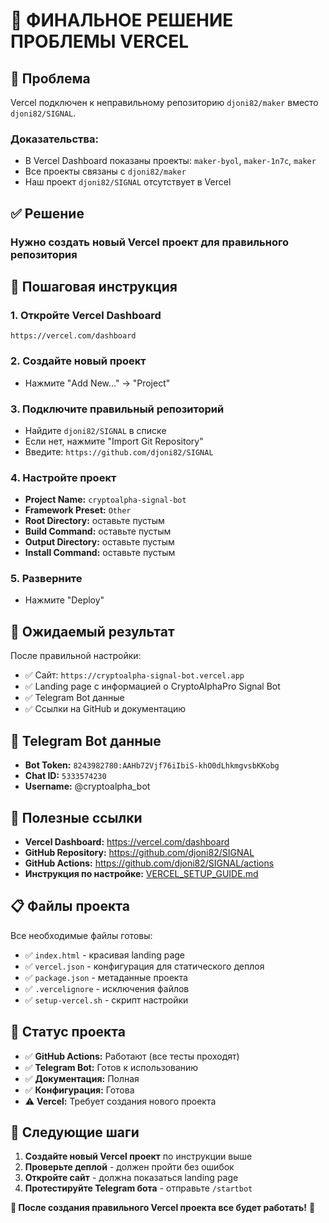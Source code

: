 # 🎯 ФИНАЛЬНОЕ РЕШЕНИЕ ПРОБЛЕМЫ VERCEL

## 🚨 **Проблема**

Vercel подключен к неправильному репозиторию `djoni82/maker` вместо `djoni82/SIGNAL`.

### **Доказательства:**
- В Vercel Dashboard показаны проекты: `maker-byol`, `maker-1n7c`, `maker`
- Все проекты связаны с `djoni82/maker`
- Наш проект `djoni82/SIGNAL` отсутствует в Vercel

## ✅ **Решение**

### **Нужно создать новый Vercel проект для правильного репозитория**

## 🚀 **Пошаговая инструкция**

### **1. Откройте Vercel Dashboard**
```
https://vercel.com/dashboard
```

### **2. Создайте новый проект**
- Нажмите "Add New..." → "Project"

### **3. Подключите правильный репозиторий**
- Найдите `djoni82/SIGNAL` в списке
- Если нет, нажмите "Import Git Repository"
- Введите: `https://github.com/djoni82/SIGNAL`

### **4. Настройте проект**
- **Project Name:** `cryptoalpha-signal-bot`
- **Framework Preset:** `Other`
- **Root Directory:** оставьте пустым
- **Build Command:** оставьте пустым
- **Output Directory:** оставьте пустым
- **Install Command:** оставьте пустым

### **5. Разверните**
- Нажмите "Deploy"

## 🎯 **Ожидаемый результат**

После правильной настройки:
- ✅ Сайт: `https://cryptoalpha-signal-bot.vercel.app`
- ✅ Landing page с информацией о CryptoAlphaPro Signal Bot
- ✅ Telegram Bot данные
- ✅ Ссылки на GitHub и документацию

## 📱 **Telegram Bot данные**

- **Bot Token:** `8243982780:AAHb72Vjf76iIbiS-khO0dLhkmgvsbKKobg`
- **Chat ID:** `5333574230`
- **Username:** @cryptoalpha_bot

## 🔗 **Полезные ссылки**

- **Vercel Dashboard:** https://vercel.com/dashboard
- **GitHub Repository:** https://github.com/djoni82/SIGNAL
- **GitHub Actions:** https://github.com/djoni82/SIGNAL/actions
- **Инструкция по настройке:** [VERCEL_SETUP_GUIDE.md](VERCEL_SETUP_GUIDE.md)

## 📋 **Файлы проекта**

Все необходимые файлы готовы:
- ✅ `index.html` - красивая landing page
- ✅ `vercel.json` - конфигурация для статического деплоя
- ✅ `package.json` - метаданные проекта
- ✅ `.vercelignore` - исключения файлов
- ✅ `setup-vercel.sh` - скрипт настройки

## 🎉 **Статус проекта**

- ✅ **GitHub Actions:** Работают (все тесты проходят)
- ✅ **Telegram Bot:** Готов к использованию
- ✅ **Документация:** Полная
- ✅ **Конфигурация:** Готова
- ⚠️ **Vercel:** Требует создания нового проекта

## 🚀 **Следующие шаги**

1. **Создайте новый Vercel проект** по инструкции выше
2. **Проверьте деплой** - должен пройти без ошибок
3. **Откройте сайт** - должна показаться landing page
4. **Протестируйте Telegram бота** - отправьте `/startbot`

**🎉 После создания правильного Vercel проекта все будет работать!** 🚀 